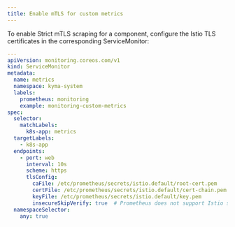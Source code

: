 ```yaml
---
title: Enable mTLS for custom metrics    
---
```


To enable Strict mTLS scraping for a component, configure the Istio TLS certificates in the corresponding ServiceMonitor:

```yaml
---
apiVersion: monitoring.coreos.com/v1
kind: ServiceMonitor
metadata:
  name: metrics
  namespace: kyma-system
  labels:
    prometheus: monitoring
    example: monitoring-custom-metrics
spec:
  selector:
    matchLabels:
      k8s-app: metrics
  targetLabels:
    - k8s-app
  endpoints:
    - port: web
      interval: 10s
      scheme: https
      tlsConfig: 
        caFile: /etc/prometheus/secrets/istio.default/root-cert.pem
        certFile: /etc/prometheus/secrets/istio.default/cert-chain.pem
        keyFile: /etc/prometheus/secrets/istio.default/key.pem
        insecureSkipVerify: true  # Prometheus does not support Istio security naming, thus skip verifying target pod ceritifcate
  namespaceSelector:
    any: true
```
